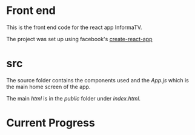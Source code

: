 # Front end

This is the front end code for the react app InformaTV.

The project was set up using facebook's [create-react-app](https://github.com/facebook/create-react-app)

# src

The source folder contains the components used and the _App.js_ which is the main home screen of the app.

The main _html_ is in the _public_ folder under _index.html_.

# Current Progress
